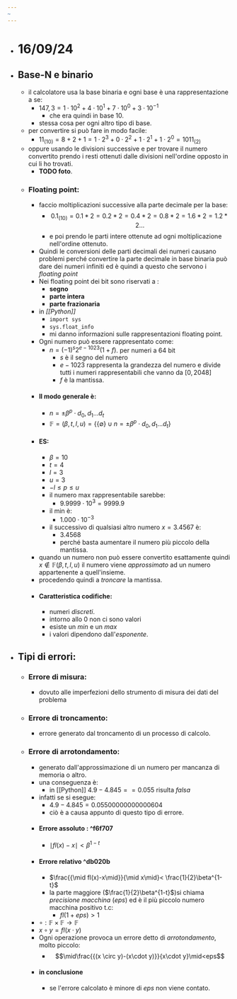 ```yaml
---
~
---
```

- # 16/09/24
- ## Base-N e binario
	- il calcolatore usa la base binaria e ogni base è una rappresentazione a se: 
		- $147,3= 1\cdot 10^{2}+4\cdot{1}0^{1}+7\cdot{1}0^{0}+3\cdot 10^{-1}$
			- che era quindi in base 10.
		- stessa cosa per ogni altro tipo di base.
	- per convertire si può fare in modo facile:
		- $11_{(10)}=8+2+1=1\cdot 2^{3}+0\cdot{2}^{2}+1\cdot 2^{1}+1\cdot 2^{0}=1011_{(2)}$ 
	- oppure usando le divisioni successive e per trovare il numero convertito prendo i resti ottenuti dalle divisioni nell'ordine opposto in cui li ho trovati.
		- **TODO foto**.
	- ### Floating point:
		- faccio moltiplicazioni successive alla parte decimale per la base:
			- $$0.1_{(10)}= 0.1*2=0.2*2=0.4*2 =0.8*2=1.6*2=1.2*2\dots$$
			- e poi prendo le parti intere ottenute ad ogni moltiplicazione nell'ordine ottenuto.
		- Quindi le conversioni delle parti decimali dei numeri causano problemi perché convertire la parte decimale in base binaria può dare dei numeri infiniti ed è quindi a questo che servono i *floating point* 
		- Nei floating point dei bit sono riservati a :
			- **segno** 
			- **parte intera** 
			- **parte frazionaria**
		- in *[[Python]]* 
			- `import sys`
			- `sys.float_info`
			- mi danno informazioni sulle rappresentazioni floating point.
		- Ogni numero può essere rappresentato come: 
			- $n= (-1)^{s}2^{e-1023}(1+f)$. per numeri a 64 bit 
				- $s$ è il segno del numero
				- $e-1023$ rappresenta la grandezza del numero e divide tutti i numeri rappresentabili che vanno da $[0,2048]$
				- $f$ è la mantissa.
		- #### Il modo generale è:
			- $n=\pm \beta^{p}\cdot d_{0},d_{1}\dots d_{t}$
			- $\mathbb{F}=(\beta, t, l, u)=\{\{\emptyset\}\cup n=\pm \beta^{p}\cdot d_{0},d_{1}\dots d_{t}\}$
		- #### ES:
			- $\beta=10$
			- $t=4$
			- $l=3$ 
			- $u=3$
			- $-l \leq p\leq u$
			- il numero max rappresentabile sarebbe:
				- $9.9999\cdot 10^{3}=9999.9$
			- il min è:
				- $1.000\cdot 10^{-3}$
			- il successivo di qualsiasi altro numero $x=3.4567$ è:
				- $3.4568$ 
				- perché basta aumentare il numero più piccolo della mantissa. 
		- quando un numero non può essere convertito esattamente quindi $x\not \in \mathbb{F}(\beta, t, l, u)$ il numero viene _approssimato_ ad un numero appartenente a quell'insieme. 
		- procedendo quindi a _troncare_ la mantissa.
		- #### Caratteristica codifiche:
			- numeri _discreti_.
			- intorno allo 0 non ci sono valori
			- esiste un _min_ e un _max_
			- i valori dipendono dall'_esponente_.
- ## Tipi di errori:
	- ### Errore di misura:
		- dovuto alle imperfezioni dello strumento di misura dei dati del problema
	- ### Errore di troncamento:
		- errore generato dal troncamento di un processo di calcolo.
	- ### Errore di arrotondamento:
		- generato dall'approssimazione di un numero per mancanza di memoria o altro.
		- una conseguenza è:
			- in [[Python]] $4.9-4.845==0.055$ risulta _falsa_
		- infatti se si esegue: 
			- $4.9-4.845=0.05500000000000604$
			- ciò è a causa appunto di questo tipo di errore.
		- #### Errore assoluto : ^f6f707
			- $\mid fl(x)-x\mid<\beta^{1-t}$ 
		- #### Errore relativo  ^db020b
			- $\frac{{\mid fl(x)-x\mid}}{\mid x\mid}< \frac{1}{2}\beta^{1-t}$
			- la parte maggiore ($\frac{1}{2}\beta^{1-t}$)si chiama _precisione macchina_ (_eps_) ed è il più piccolo numero macchina positivo t.c: 
				- $fl(1+eps)>1$ 
		- $\circ : \mathbb{F}\times \mathbb{F} \to \mathbb{F}$
		- $x \circ y=fl(x\cdot y)$
		- Ogni operazione provoca un errore detto di _arrotondamento_, molto piccolo:
			- $$\mid\frac{{(x \circ y)-(x\cdot y)}}{x\cdot y}\mid<eps$$
		- #### in conclusione
			- se l'errore calcolato è minore di _eps_ non viene contato.